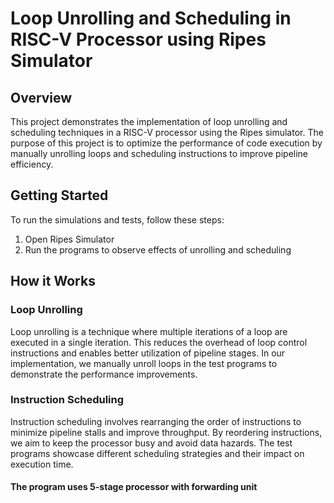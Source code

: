 # Loop Unrolling and Scheduling in RISC-V Processor using Ripes Simulator

## Overview

This project demonstrates the implementation of loop unrolling and scheduling techniques in a RISC-V processor using the Ripes simulator. The purpose of this project is to optimize the performance of code execution by manually unrolling loops and scheduling instructions to improve pipeline efficiency.


## Getting Started

To run the simulations and tests, follow these steps:

1. Open Ripes Simulator
2. Run the programs to observe effects of unrolling and scheduling
    

## How it Works

### Loop Unrolling

Loop unrolling is a technique where multiple iterations of a loop are executed in a single iteration. This reduces the overhead of loop control instructions and enables better utilization of pipeline stages. In our implementation, we manually unroll loops in the test programs to demonstrate the performance improvements.

### Instruction Scheduling

Instruction scheduling involves rearranging the order of instructions to minimize pipeline stalls and improve throughput. By reordering instructions, we aim to keep the processor busy and avoid data hazards. The test programs showcase different scheduling strategies and their impact on execution time.

#### The program uses 5-stage processor with forwarding unit
